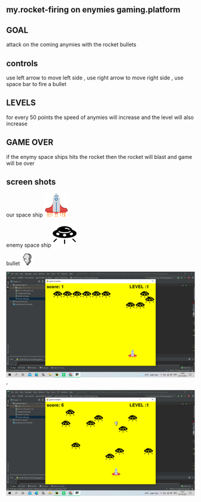## my.rocket-firing on enymies gaming.platform
## GOAL
attack on the coming anymies with the rocket bullets

## controls
use left arrow to move left side ,
use right arrow to move right side ,
use space bar to fire a bullet
## LEVELS
for every 50 points the speed of anymies will increase
and the level will also increase

## GAME OVER
if the enymy space ships hits the rocket then the rocket will blast and game will be over

## screen shots
our space ship
![Title screen](https://github.com/Vidyasagar5566/attaking-on-enemies/blob/main/spaceship.png)

enemy space ship
![Title screen](https://github.com/Vidyasagar5566/attaking-on-enemies/blob/main/circular-space-ship.png)
 
bullet
![Title screen](https://github.com/Vidyasagar5566/attaking-on-enemies/blob/main/stone.png)


![Title screen](https://github.com/Vidyasagar5566/attaking-on-enemies/blob/main/Screenshot%20(492).png)    ,


![Title screen](https://github.com/Vidyasagar5566/attaking-on-enemies/blob/main/Screenshot%20(495).png)
